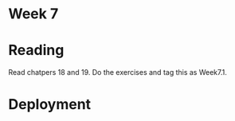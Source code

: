 # Week 7
# Reading
Read chatpers 18 and 19. Do the exercises and tag this as Week7.1.

# Deployment
